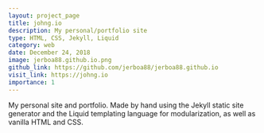 ```yaml
---
layout: project_page
title: johng.io
description: My personal/portfolio site
type: HTML, CSS, Jekyll, Liquid
category: web
date: December 24, 2018
image: jerboa88.github.io.png
github_link: https://github.com/jerboa88/jerboa88.github.io
visit_link: https://johng.io
importance: 1
---
```

My personal site and portfolio. Made by hand using the Jekyll static site generator and the Liquid templating language for modularization, as well as vanilla HTML and CSS.
